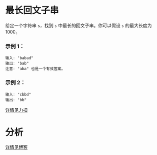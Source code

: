 # 最长回文子串

给定一个字符串 `s`，找到 `s` 中最长的回文子串。你可以假设 `s` 的最大长度为 1000。

### 示例 1：
```
输入: "babad"
输出: "bab"
注意: "aba" 也是一个有效答案。
```

### 示例 2：
```
输入: "cbbd"
输出: "bb"
```

[详情见力扣](https://leetcode-cn.com/problems/longest-palindromic-substring/)

# 分析

[详情见博客](https://bruceking.site/2020/01/07/leetcode-cn-problem-0005-longest-palindromic-substring/)
